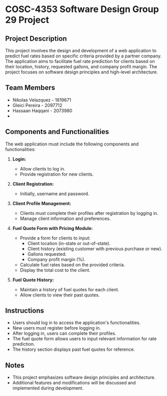 # COSC-4353 Software Design Group 29 Project

## Project Description
This project involves the design and development of a web application to predict fuel rates based on specific criteria provided by a partner company. The application aims to facilitate fuel rate prediction for clients based on their location, history, requested gallons, and company profit margin. The project focuses on software design principles and high-level architecture.

## Team Members
- Nikolas Velazquez - 1819671
- Gleici Pereira - 2097712
- Hassaan Haqqani - 2073980
- 

## Components and Functionalities
The web application must include the following components and functionalities:

1. **Login:**
   - Allow clients to log in.
   - Provide registration for new clients.

2. **Client Registration:**
   - Initially, username and password.

3. **Client Profile Management:**
   - Clients must complete their profiles after registration by logging in.
   - Manage client information and preferences.

4. **Fuel Quote Form with Pricing Module:**
   - Provide a form for clients to input:
     - Client location (in-state or out-of-state).
     - Client history (existing customer with previous purchase or new).
     - Gallons requested.
     - Company profit margin (%).
   - Calculate fuel rates based on the provided criteria.
   - Display the total cost to the client.

5. **Fuel Quote History:**
   - Maintain a history of fuel quotes for each client.
   - Allow clients to view their past quotes.

## Instructions 
- Users should log in to access the application's functionalities.
- New users must register before logging in.
- After logging in, users can complete their profiles.
- The fuel quote form allows users to input relevant information for rate prediction.
- The history section displays past fuel quotes for reference.

## Notes
- This project emphasizes software design principles and architecture.
- Additional features and modifications will be discussed and implemented during development.


